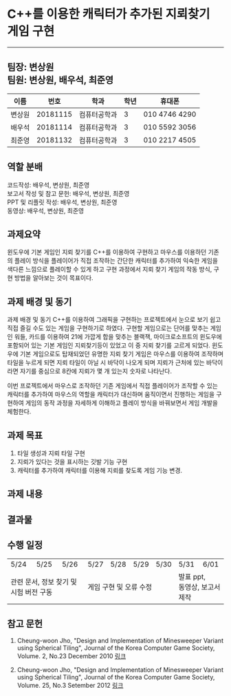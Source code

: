 # C++를 이용한 캐릭터가 추가된 지뢰찾기 게임 구현

----
팀장: 변상원<br> 
팀원: 변상원, 배우석, 최준영
----

| 이름  | 번호       | 학과     | 학년  | 휴대폰           |
|-----|----------|--------|-----|---------------|
| 변상원 | 20181115 | 컴퓨터공학과 | 3   | 010 4746 4290 |
| 배우석 | 20181114 | 컴퓨터공학과 | 3   | 010 5592 3056 |
| 최준영 | 20181132 | 컴퓨터공학과 | 3   | 010 2217 4505 |

## 역할 분배

코드작성: 배우석, 변상원, 최준영<br>
보고서 작성 및 참고 문헌: 배우석, 변상원, 최준영<br>
PPT 및 리플릿 작성: 배우석, 변상원, 최준영<br>
동영상: 배우석, 변상원, 최준영<br>

## 과제요약

윈도우에 기본 게임인 지뢰 찾기를 C++를 이용하여 구현하고 마우스를 이용하던 기존의 플레이 방식을 플레이어가 직접 조작하는 간단한 캐릭터를 추가하여 익숙한 게임을 색다른 느낌으로 플레이할 수 있게 하고 구현 과정에서
지뢰 찾기 게임의 작동 방식, 구현 방법을 알아보는 것이 목표이다.

## 과제 배경 및 동기

과제 배경 및 동기 C++를 이용하여 그래픽을 구현하는 프로젝트에서 눈으로 보기 쉽고 직접 즐길 수도 있는 게임을 구현하기로 하였다. 구현할 게임으로는 단어를 맞추는 게임인 워들, 카드를 이용하여 21에 가깝게 합을
맞추는 블랙잭, 마이크로소프트의 윈도우에 포함되어 있는 기본 게임인 지뢰찾기등이 있었고 이 중 지뢰 찾기를 고르게 되었다. 윈도우에 기본 게임으로도 탑재되었던 유명한 지뢰 찾기 게임은 마우스를 이용하여 조작하며
타일을 누르게 되면 지뢰 타일이 아닐 시 바닥이 나오게 되며 지뢰가 근처에 있는 바닥이라면 자기를 중심으로 8칸에 지뢰가 몇 개 있는지 숫자로 나타난다.

이번 프로젝트에서 마우스로 조작하던 기존 게임에서 직접 플레이어가 조작할 수 있는 캐릭터를 추가하여 마우스의 역할을 캐릭터가 대신하며 움직이면서 진행하는 게임을 구현하여 게임의 동작 과정을 자세하게 이해하고 플레이
방식을 바꿔보면서 게임 개발을 체험한다.

## 과제 목표

1) 타일 생성과 지뢰 타일 구현
2) 지뢰가 있다는 것을 표시하는 깃발 기능 구현
3) 캐릭터를 추가하여 캐릭터를 이용해 지뢰를 찾도록 게임 기능 변경.

## 과제 내용

## 결과물

## 수행 일정

<table>
  <tr>
    <td>5/24</td>
    <td>5/25</td>
    <td>5/26</td>
    <td>5/27</td>
    <td>5/28</td>
    <td>5/29</td>
    <td>5/30</td>
    <td>5/31</td>
    <td>6/01</td>
  </tr>
  <tr>
    <td colspan="3">관련 문서, 정보 찾기 및 시험 버전 구동</td>
    <td colspan="4">게임 구현 및 오류 수정</td>
    <td colspan="2">발표 ppt,<br> 동영상, 보고서 제작</td>
  </tr>
</table>

## 참고 문헌
1) Cheung-woon Jho, "Design and Implementation of Minesweeper Variant using Spherical Tiling", Journal of the Korea Computer Game Society, Volume. 2, No.23 December 2010
[링크](https://file1-earticle-net.libproxy.andong.ac.kr/PDF/Direct?key=xiSng8cX6uJHMXu3UuM/uqr8JPkMv/T8UNEZ4QidLd04m3SbqECQf7NfFW9aYEri9AJBfhEecaz/CgVEl1N+dfVIlzC0q3vz6KBmOD9x06YDiWHoQp/L7yLUjqIepBtHpu55el4KKBcTDygNAOkxt6X1Apw7Fe7JOt9AVGvxF0+rInJlaAfCQDUvOTQU5PTogMm+zTTK/dCnPcGtHflERewQpqdzn+z0)

2) Cheung-woon Jho, "Design and Implementation of Minesweeper Variant using Spherical Tiling", Journal of the Korea Computer Game Society, Volume. 25, No.3 Setember 2012
[링크](https://file1-earticle-net.libproxy.andong.ac.kr/PDF/Direct?key=xiSng8cX6uJHMXu3UuM/uqr8JPkMv/T8UNEZ4QidLd04m3SbqECQf7NfFW9aYEris1f4kxsKsnEdpmn02OncuBC6F0pvPfULTNeeElkEh+940mv33mJ5N4hiDUYe9pF2rqiSDJuNZNDJPwppBV6tmyu+oR9WdY6lEd/E8IxdxzX2dWS7DrhiX5AXyY3hVpnWBFak0fyKTTUC8a6pBXnfO6xqk/9CBlff)
